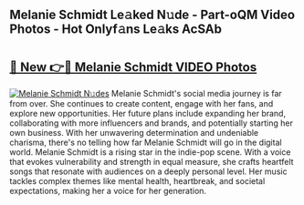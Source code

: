 ## Melanie Schmidt Le𝚊ked N𝚞de - Part-oQM Video Photos - Hot Onlyf𝚊ns Le𝚊ks AcSAb

# <h2><a href="http://ac19016.deff.icu/?id=Melanie+Schmidt">🔗 New 👉🔴 Melanie Schmidt VIDEO Photos</a></h2>

[![Melanie Schmidt N𝚞des](https://i.imgur.com/rIISA9y.gif)](http://ac19016.deff.icu/?id=Melanie+Schmidt)
Melanie Schmidt's social media journey is far from over. She continues to create content, engage with her fans, and explore new opportunities. Her future plans include expanding her brand, collaborating with more influencers and brands, and potentially starting her own business. With her unwavering determination and undeniable charisma, there's no telling how far Melanie Schmidt will go in the digital world. Melanie Schmidt is a rising star in the indie-pop scene. With a voice that evokes vulnerability and strength in equal measure, she crafts heartfelt songs that resonate with audiences on a deeply personal level. Her music tackles complex themes like mental health, heartbreak, and societal expectations, making her a voice for her generation.
